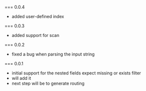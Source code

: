 === 0.0.4
 - added user-defined index

=== 0.0.3
 - added support for scan

=== 0.0.2
 - fixed a bug when parsing the input string

=== 0.0.1
 - initial support for the nested fields expect missing or exists filter
 - will add it
 - next step will be to generate routing
